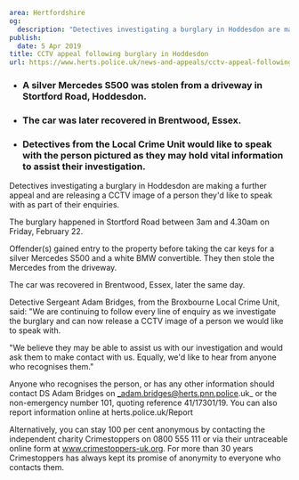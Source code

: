 ```yaml
area: Hertfordshire
og:
  description: "Detectives investigating a burglary in Hoddesdon are making a further appeal and are releasing a CCTV image of a person they\u2019d like to speak with as part of their enquiries."
publish:
  date: 5 Apr 2019
title: CCTV appeal following burglary in Hoddesdon
url: https://www.herts.police.uk/news-and-appeals/cctv-appeal-following-burglary-in-hoddesdon-0011k
```

* ### A silver Mercedes S500 was stolen from a driveway in Stortford Road, Hoddesdon.

 * ### The car was later recovered in Brentwood, Essex.

 * ### Detectives from the Local Crime Unit would like to speak with the person pictured as they may hold vital information to assist their investigation.

Detectives investigating a burglary in Hoddesdon are making a further appeal and are releasing a CCTV image of a person they'd like to speak with as part of their enquiries.

The burglary happened in Stortford Road between 3am and 4.30am on Friday, February 22.

Offender(s) gained entry to the property before taking the car keys for a silver Mercedes S500 and a white BMW convertible. They then stole the Mercedes from the driveway.

The car was recovered in Brentwood, Essex, later the same day.

Detective Sergeant Adam Bridges, from the Broxbourne Local Crime Unit, said: "We are continuing to follow every line of enquiry as we investigate the burglary and can now release a CCTV image of a person we would like to speak with.

"We believe they may be able to assist us with our investigation and would ask them to make contact with us. Equally, we'd like to hear from anyone who recognises them."

Anyone who recognises the person, or has any other information should contact DS Adam Bridges on _adam.bridges@herts.pnn.police.uk_ or the non-emergency number 101, quoting reference 41/17301/19. You can also report information online at herts.police.uk/Report

Alternatively, you can stay 100 per cent anonymous by contacting the independent charity Crimestoppers on 0800 555 111 or via their untraceable online form at www.crimestoppers-uk.org. For more than 30 years Crimestoppers has always kept its promise of anonymity to everyone who contacts them.

